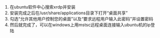 1. 在ubuntu软件中心搜索xrdp并安装
2. 安装完成之后在/usr/share/applications目录下打开“桌面共享”
3. 勾选“允许其他用户控制您的桌面”以及“要求远程用户输入此密码”并设置密码
4. 然后就完成了，可以在windows上用mstsc远程桌面连接输入ubuntu机的ip登陆
